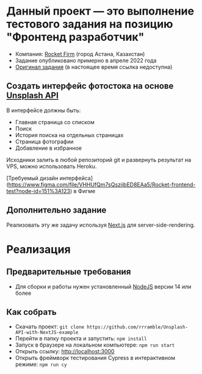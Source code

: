 # Данный проект — это выполнение тестового задания на позицию "Фронтенд разработчик"
- Компания: [Rocket Firm](https://rocketfirm.com/) (город Астана, Казахстан)
- Задание опубликовано примерно в апреле 2022 года
- [Оригинал задания](https://rocketfirm.com/ru/job/+frontend-dev-nur-sultan/) (в настоящее время ссылка недоступна)

## Создать интерфейс фотостока на основе [Unsplash API](https://unsplash.com/developers)
В интерфейсе должны быть:
- Главная страница со списком
- Поиск
- История поиска на отдельных страницах
- Страница фотографии
- Добавление в избранное

Исходники залить в любой репозиторий git и развернуть результат на
VPS, можно использовать Heroku.

[Требуемый дизайн интерфейса]
(https://www.figma.com/file/VHHUfQm7sQsziibED8EAa5/Rocket-frontend-test?node-id=151%3A123)
в Фигме

## Дополнительно задание
Реализовать эту же задачу используя [Next.js](https://nextjs.org) для server-side-rendering.

# Реализация
## Предварительные требования
- Для сборки и работы нужен установленный [NodeJS](https://nodejs.org)
версии 14 или более

## Как собрать
- Скачать проект: ```git clone https://github.com/rrramble/Unsplash-API-with-NextJS-example```
- Перейти в папку проекта и запустить: ```npm install```
- Запуск в браузере на локальном компьютере: ```npm run start```
- Открыть ссылку: [http://localhost:3000](http://localhost:3000)
- Открыть фреймворк тестирования Cypress в интерактивном режиме:
```npm run cy```

